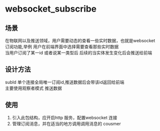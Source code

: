 # websocket_subscribe
## 场景
在物联网以及推送领域，用户需要动态的查看一些实时数据，也就是websocket 订阅功能,举例 用户在前端界面中选择需要查看那些实时数据<br/>
当用户订阅了某一id 或者说某一类型后 后续的当实体发生变化后会推送给前端
## 设计方法
subId 单个连接全局唯一订阅id,推送数据后会带该id返回给前端<br/>
主要使用观察者模式 推送数据
## 使用
1. 引入此包结构，应开启http 服务，配置websocket 连接
2. 管理订阅消息，并在适当的地方调用调用消息的 cousmer
